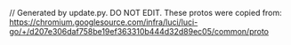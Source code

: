 // Generated by update.py. DO NOT EDIT.
These protos were copied from:
https://chromium.googlesource.com/infra/luci/luci-go/+/d207e306daf758be19ef363310b444d32d89ec05/common/proto
